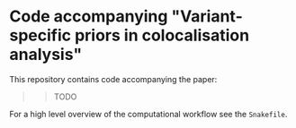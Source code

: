 # Code accompanying "Variant-specific priors in colocalisation analysis"

This repository contains code accompanying the paper:

>> TODO

For a high level overview of the computational workflow see the `Snakefile`. 
